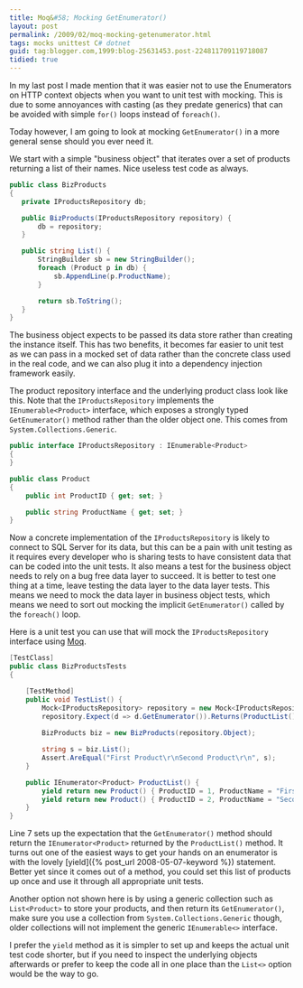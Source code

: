 ```yaml
---
title: Moq&#58; Mocking GetEnumerator()
layout: post
permalink: /2009/02/moq-mocking-getenumerator.html
tags: mocks unittest C# dotnet
guid: tag:blogger.com,1999:blog-25631453.post-224811709119718087
tidied: true
---
```


In my last post I made mention that it was easier not to use the Enumerators on HTTP context objects when you want to unit test with mocking. This is due to some annoyances with casting (as they predate generics) that can be avoided with simple `for()` loops instead of `foreach()`.

Today however, I am going to look at mocking `GetEnumerator()` in a more general sense should you ever need it.
  
We start with a simple "business object" that iterates over a set of products returning a list of their names. Nice useless test code as always.  

```csharp
public class BizProducts
{
   private IProductsRepository db;

   public BizProducts(IProductsRepository repository) {
       db = repository;
   }

   public string List() {
       StringBuilder sb = new StringBuilder();
       foreach (Product p in db) {
           sb.AppendLine(p.ProductName);
       }

       return sb.ToString();
   }
}
```

The business object expects to be passed its data store rather than creating the instance itself. This has two benefits, it becomes far easier to unit test as we can pass in a mocked set of data rather than the concrete class used in the real code, and we can also plug it into a dependency injection framework easily.

The product repository interface and the underlying product class look like this. Note that the `IProductsRepository` implements the `IEnumerable<Product>` interface, which exposes a strongly typed `GetEnumerator()` method rather than the older object one. This comes from `System.Collections.Generic`.

```csharp
public interface IProductsRepository : IEnumerable<Product>
{
}

public class Product
{
    public int ProductID { get; set; }

    public string ProductName { get; set; }
}
```
  
Now a concrete implementation of the `IProductsRepository` is likely to connect to SQL Server for its data, but this can be a pain with unit testing as it requires every developer who is sharing tests to have consistent data that can be coded into the unit tests. It also means a test for the business object needs to rely on a bug free data layer to succeed. It is better to test one thing at a time, leave testing the data layer to the data layer tests. This means we need to mock the data layer in business object tests, which means we need to sort out mocking the implicit `GetEnumerator()` called by the `foreach()` loop.  

Here is a unit test you can use that will mock the `IProductsRepository` interface using [Moq](http://code.google.com/p/moq/). 

```csharp
[TestClass]
public class BizProductsTests
{

    [TestMethod]
    public void TestList() {
        Mock<IProductsRepository> repository = new Mock<IProductsRepository>();
        repository.Expect(d => d.GetEnumerator()).Returns(ProductList());
        
        BizProducts biz = new BizProducts(repository.Object);

        string s = biz.List();
        Assert.AreEqual("First Product\r\nSecond Product\r\n", s);
    }

    public IEnumerator<Product> ProductList() {
        yield return new Product() { ProductID = 1, ProductName = "First Product" };
        yield return new Product() { ProductID = 2, ProductName = "Second Product" };
    }
}
```

Line 7 sets up the expectation that the `GetEnumerator()` method should return the `IEnumerator<Product>` returned by the `ProductList()` method. It turns out one of the easiest ways to get your hands on an enumerator is with the lovely [yield]({% post_url 2008-05-07-keyword %}) statement. Better yet since it comes out of a method, you could set this list of products up once and use it through all appropriate unit tests.

Another option not shown here is by using a generic collection such as `List<Product>` to store your products, and then return its `GetEnumerator()`, make sure you use a collection from `System.Collections.Generic` though, older collections will not implement the generic `IEnumerable<>` interface.

I prefer the `yield` method as it is simpler to set up and keeps the actual unit test code shorter, but if you need to inspect the underlying objects afterwards or prefer to keep the code all in one place than the `List<>` option would be the way to go.  
